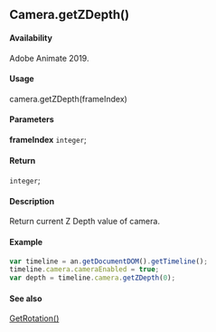 ## Camera.getZDepth()

#### Availability

Adobe Animate 2019.

#### Usage

camera.getZDepth(frameIndex)

#### Parameters

**frameIndex** `integer`;

#### Return

`integer`;

#### Description

Return current Z Depth value of camera.

#### Example

```javascript
var timeline = an.getDocumentDOM().getTimeline();
timeline.camera.cameraEnabled = true;
var depth = timeline.camera.getZDepth(0);
```

#### See also

[GetRotation()](../Camera_object/Camera2.md)
